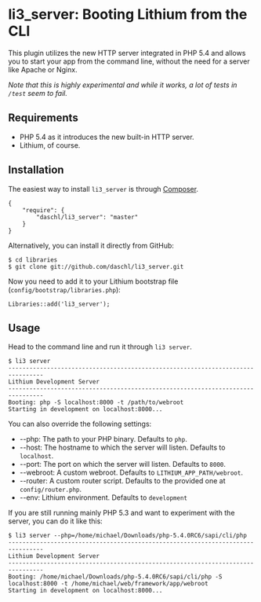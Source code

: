 li3_server: Booting Lithium from the CLI
========================================
This plugin utilizes the new HTTP server integrated in PHP 5.4 and allows you to start your app from the command line, without the need for a server like Apache or Nginx.

_Note that this is highly experimental and while it works, a lot of tests in `/test` seem to fail._

Requirements
------------
- PHP 5.4 as it introduces the new built-in HTTP server.
- Lithium, of course.

Installation
------------
The easiest way to install `li3_server` is through [Composer](http://packagist.org/about-composer).

	{
		"require": {
			"daschl/li3_server": "master"
		}
	}

Alternatively, you can install it directly from GitHub:

	$ cd libraries
	$ git clone git://github.com/daschl/li3_server.git

Now you need to add it to your Lithium bootstrap file (`config/bootstrap/libraries.php`):

	Libraries::add('li3_server');

Usage
-----
Head to the command line and run it through `li3 server`.

	$ li3 server
	--------------------------------------------------------------------------------
	Lithium Development Server
	--------------------------------------------------------------------------------
	Booting: php -S localhost:8000 -t /path/to/webroot
	Starting in development on localhost:8000...

You can also override the following settings:

- --php: The path to your PHP binary. Defaults to `php`.
- --host: The hostname to which the server will listen. Defaults to `localhost`.
- --port: The port on which the server will listen. Defaults to `8000`.
- --webroot: A custom webroot. Defaults to `LITHIUM_APP_PATH/webroot`.
- --router: A custom router script. Defaults to the provided one at `config/router.php`.
- --env: Lithium environment. Defaults to `development`

If you are still running mainly PHP 5.3 and want to experiment with the server, you can do it like this:

	$ li3 server --php=/home/michael/Downloads/php-5.4.0RC6/sapi/cli/php
	--------------------------------------------------------------------------------
	Lithium Development Server
	--------------------------------------------------------------------------------
	Booting: /home/michael/Downloads/php-5.4.0RC6/sapi/cli/php -S localhost:8000 -t /home/michael/web/framework/app/webroot
	Starting in development on localhost:8000...